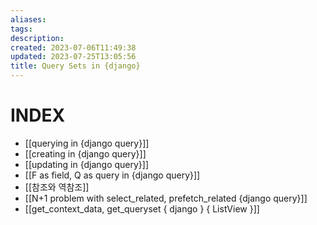 ```yaml
---
aliases: 
tags: 
description:
created: 2023-07-06T11:49:38
updated: 2023-07-25T13:05:56
title: Query Sets in {django}
---
```


# INDEX

- [[querying in {django query}]]
- [[creating in {django query}]]
- [[updating in {django query}]]
- [[F as field, Q as query in {django query}]]
- [[참조와 역참조]]
- [[N+1 problem with select_related, prefetch_related {django query}]]
- [[get_context_data, get_queryset { django } { ListView }]]
